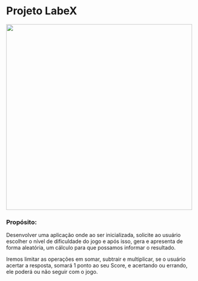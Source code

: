 # Projeto LabeX

<img src="https://banner2.cleanpng.com/20180412/kye/kisspng-python-programming-language-computer-programming-language-5acfdc3636bac7.8891188615235717662242.jpg" width="500px" />
<h3>Propósito:</h3> 
<p>Desenvolver uma aplicação onde ao ser inicializada, solicite ao usuário escolher o nível de dificuldade do jogo e após isso, gera e apresenta de forma aleatória, um cálculo para que possamos informar o resultado. </p>
<p>Iremos limitar as operações em somar, subtrair e multiplicar, se o usuário acertar a resposta, somará 1 ponto ao seu Score, e acertando ou errando, ele poderá ou não seguir com o jogo.</p>
